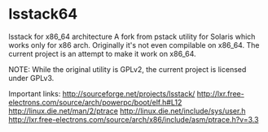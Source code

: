 # lsstack64
lsstack for x86_64 architecture
A fork from pstack utility for Solaris which works only for x86 arch. Originally it's not even compilable on x86_64. The current project is an attempt to make it work on x86_64.

NOTE: While the original utility is GPLv2, the current project is licensed under GPLv3.


Important links:
http://sourceforge.net/projects/lsstack/
http://lxr.free-electrons.com/source/arch/powerpc/boot/elf.h#L12
http://linux.die.net/man/2/ptrace
http://linux.die.net/include/sys/user.h
http://lxr.free-electrons.com/source/arch/x86/include/asm/ptrace.h?v=3.3
